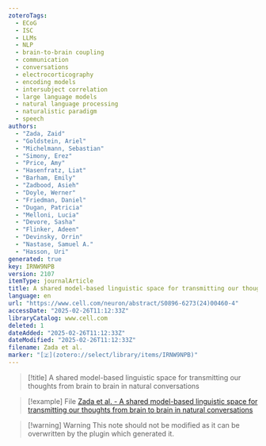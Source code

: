 ```yaml
---
zoteroTags:
  - ECoG
  - ISC
  - LLMs
  - NLP
  - brain-to-brain coupling
  - communication
  - conversations
  - electrocorticography
  - encoding models
  - intersubject correlation
  - large language models
  - natural language processing
  - naturalistic paradigm
  - speech
authors:
  - "Zada, Zaid"
  - "Goldstein, Ariel"
  - "Michelmann, Sebastian"
  - "Simony, Erez"
  - "Price, Amy"
  - "Hasenfratz, Liat"
  - "Barham, Emily"
  - "Zadbood, Asieh"
  - "Doyle, Werner"
  - "Friedman, Daniel"
  - "Dugan, Patricia"
  - "Melloni, Lucia"
  - "Devore, Sasha"
  - "Flinker, Adeen"
  - "Devinsky, Orrin"
  - "Nastase, Samuel A."
  - "Hasson, Uri"
generated: true
key: IRNW9NPB
version: 2107
itemType: journalArticle
title: A shared model-based linguistic space for transmitting our thoughts from brain to brain in natural conversations
language: en
url: "https://www.cell.com/neuron/abstract/S0896-6273(24)00460-4"
accessDate: "2025-02-26T11:12:33Z"
libraryCatalog: www.cell.com
deleted: 1
dateAdded: "2025-02-26T11:12:33Z"
dateModified: "2025-02-26T11:12:33Z"
filename: Zada et al.
marker: "[🇿](zotero://select/library/items/IRNW9NPB)"
---
```


> [!title] A shared model-based linguistic space for transmitting our thoughts from brain to brain in natural conversations

> [!example] File
> [Zada et al.  - A shared model-based linguistic space for transmitting our thoughts from brain to brain in natural conversations](/Papers/PDFs/Zada%20et%20al.%20%20-%20A%20shared%20model-based%20linguistic%20space%20for%20transmitting%20our%20thoughts%20from%20brain%20to%20brain%20in%20natural%20conversations.pdf)

>[!warning] Warning
> This note should not be modified as it can be overwritten by the plugin which generated it.


